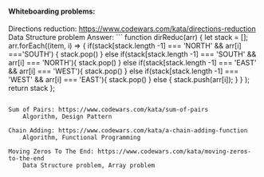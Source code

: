 #### Whiteboarding problems:

Directions reduction: https://www.codewars.com/kata/directions-reduction
    Data Structure problem
    Answer:
    ```
    function dirReduc(arr) {
    let stack = [];
    arr.forEach((item, i) => {
        if(stack[stack.length -1] === 'NORTH' && arr[i] ==='SOUTH') {
            stack.pop()
        }
        else if(stack[stack.length -1] === 'SOUTH' && arr[i] === 'NORTH'){
            stack.pop()
        }
        else if(stack[stack.length -1] === 'EAST' && arr[i] === 'WEST'){
            stack.pop()
        }
        else if(stack[stack.length -1] === 'WEST' && arr[i] === 'EAST'){
            stack.pop()
        }
        else {
            stack.push(arr[i]);
        }
    } 
);
    return stack
};
```

Sum of Pairs: https://www.codewars.com/kata/sum-of-pairs
    Algorithm, Design Pattern

Chain Adding: https://www.codewars.com/kata/a-chain-adding-function
    Algorithm, Functional Programming

Moving Zeros To The End: https://www.codewars.com/kata/moving-zeros-to-the-end
    Data Structure problem, Array problem
   
